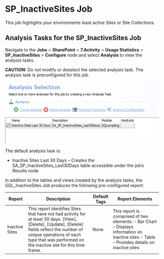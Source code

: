 # SP\_InactiveSites Job

This job highlights your environments least active Sites or Site Collections.

## Analysis Tasks for the SP\_InactiveSites Job

Navigate to the __Jobs__ > __SharePoint__ > __7.Activity__ > __Usage Statistics__ > __SP\_InactiveSites__ > __Configure__ node and select __Analysis__ to view the analysis tasks.

__CAUTION:__ Do not modify or deselect the selected analysis task. The analysis task is preconfigured for this job.

![Analysis Tasks for the SP_InactiveSites Job](/static/img/product_docs/accessanalyzer/accessanalyzer/enterpriseauditor/solutions/sharepoint/activity/usagestatistics/inactivesitesanalysis.png)

The default analysis task is:

- Inactive Sites Last 30 Days – Creates the SA\_SP\_InactiveSites\_Last30Days table accessible under the job’s Results node

In addition to the tables and views created by the analysis tasks, the SQL\_InactiveSites Job produces the following pre-configured report:

| Report | Description | Default Tags | Report Elements |
| --- | --- | --- | --- |
| Inactive Sites | This report identifies Sites that have not had activity for at least 30 days. [View], [Delete], [Update], [Delete] fields reflect the number of unique operations of each type that was performed on the inactive site for this time frame. | None | This report is comprised of two elements:   - Bar Chart – Displays information on inactive sites - Table – Provides details on inactive sites |
